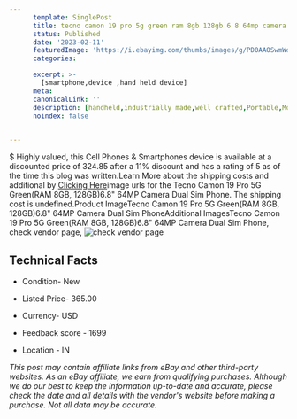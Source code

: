 ```yaml
---
      template: SinglePost
      title: tecno camon 19 pro 5g green ram 8gb 128gb 6 8 64mp camera dual sim phone
      status: Published
      date: '2023-02-11'
      featuredImage: 'https://i.ebayimg.com/thumbs/images/g/PD0AAOSwmWdjDyXh/s-l225.jpg'
      categories: 

      excerpt: >-
        [smartphone,device ,hand held device]
      meta:
      canonicalLink: ''
      description: [handheld,industrially made,well crafted,Portable,Mobile,Compact,Convenient,Lightweight,Maneuverable,Man-portable,Miniature,Carriable,Hand-held,Light,Holdable,Transportable,Mobile device,Pocket-sized,On-the-go,Wireless,Cordless,Compact size,Convenient size, smartphone,device ,hand held device]
      noindex: false

        
---
```

$
    Highly valued, this Cell Phones & Smartphones device is available at a discounted price of 324.85 after a 11% discount and has a rating of 5 as of the time this blog was written.Learn More about the shipping costs and additional by [Clicking Here](https://www.ebay.com/itm/175418062338?hash=item28d7bb3602%3Ag%3APD0AAOSwmWdjDyXh&mkevt=1&mkcid=1&mkrid=711-53200-19255-0&campid=%253CePNCampaignId%253E&customid=%253CreferenceId%253E&toolid=10049)image urls for the Tecno Camon 19 Pro 5G Green(RAM 8GB, 128GB)6.8" 64MP Camera Dual Sim  Phone. The shipping cost is undefined.Product ImageTecno Camon 19 Pro 5G Green(RAM 8GB, 128GB)6.8" 64MP Camera Dual Sim  PhoneAdditional ImagesTecno Camon 19 Pro 5G Green(RAM 8GB, 128GB)6.8" 64MP Camera Dual Sim  Phone, check vendor page, ![check vendor page](https://origin-galleryplus.ebayimg.com/ws/web/175418062338_2_0_1/225x225.jpg,https://origin-galleryplus.ebayimg.com/ws/web/175418062338_3_0_1/225x225.jpg,https://origin-galleryplus.ebayimg.com/ws/web/175418062338_4_0_1/225x225.jpg,https://origin-galleryplus.ebayimg.com/ws/web/175418062338_5_0_1/225x225.jpg,https://origin-galleryplus.ebayimg.com/ws/web/175418062338_6_0_1/225x225.jpg,https://origin-galleryplus.ebayimg.com/ws/web/175418062338_7_0_1/225x225.jpg,https://origin-galleryplus.ebayimg.com/ws/web/175418062338_8_0_1/225x225.jpg,https://origin-galleryplus.ebayimg.com/ws/web/175418062338_9_0_1/225x225.jpg,https://origin-galleryplus.ebayimg.com/ws/web/175418062338_10_0_1/225x225.jpg)
    
    

 ## Technical Facts 



     
      

 - Condition- New 


      

 - Listed Price- 365.00 


      

 - Currency- USD 


      

 - Feedback score - 1699 


      

 - Location - IN 


      
      

 *_This post may contain affiliate links from eBay and other third-party websites. As an eBay affiliate, we earn from qualifying purchases. Although we do our best to keep the information up-to-date and accurate, please check the date and all details with the vendor's website before making a purchase. Not all data may be accurate._*



    
    
    
    
    